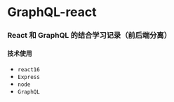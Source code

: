 # GraphQL-react

### React 和 GraphQL 的结合学习记录（前后端分离）

#### 技术使用
* ```react16```
* ```Express```
* ```node ```
* ```GraphQL```
